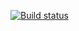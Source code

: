 [![Build status](https://ci.appveyor.com/api/projects/status/4qcn8mrgsfby06ut?svg=true)](https://ci.appveyor.com/project/Orazalina/aqa7)